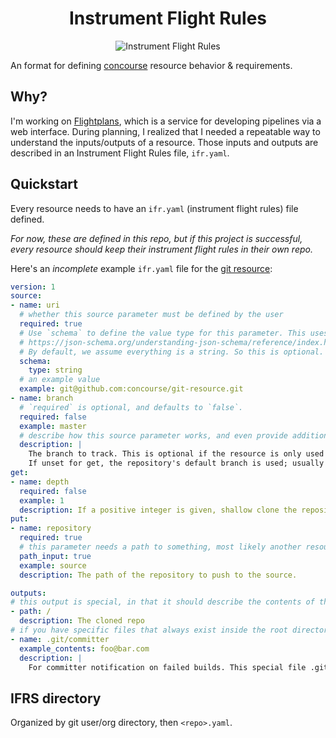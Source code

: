 <h1 align="center">Instrument Flight Rules</h1>

<div align="center">
<img src="https://user-images.githubusercontent.com/903488/47606510-3ecbd600-d9c9-11e8-91d4-6f13a813ee9e.png" alt="Instrument Flight Rules" />
</div>

An format for defining [concourse](https://concourse-ci.org/) resource behavior & requirements.

## Why?

I'm working on [Flightplans](https://github.com/waterborne-labs/flightplans), which is a service for developing pipelines via a web interface. During planning, I realized that I needed a repeatable way to understand the inputs/outputs of a resource. Those inputs and outputs are described in an Instrument Flight Rules file, `ifr.yaml`.

## Quickstart

Every resource needs to have an `ifr.yaml` (instrument flight rules) file defined.

_For now, these are defined in this repo, but if this project is successful, every resource should keep their instrument flight rules in their own repo._

Here's an _incomplete_ example `ifr.yaml` file for the [git resource](https://github.com/concourse/git-resource):

```yaml
version: 1
source:
- name: uri
  # whether this source parameter must be defined by the user
  required: true
  # Use `schema` to define the value type for this parameter. This uses JSON Schema.
  # https://json-schema.org/understanding-json-schema/reference/index.html
  # By default, we assume everything is a string. So this is optional.
  schema:
    type: string
  # an example value
  example: git@github.com:concourse/git-resource.git
- name: branch
  # `required` is optional, and defaults to `false`.
  required: false
  example: master
  # describe how this source parameter works, and even provide additional examples.
  description: |
    The branch to track. This is optional if the resource is only used in get steps; however, it is required when used in a put step. 
    If unset for get, the repository's default branch is used; usually master but could be different.
get:
- name: depth
  required: false
  example: 1
  description: If a positive integer is given, shallow clone the repository using the --depth option.
put:
- name: repository
  required: true
  # this parameter needs a path to something, most likely another resource or task output
  path_input: true
  example: source
  description: The path of the repository to push to the source.

outputs:
# this output is special, in that it should describe the contents of the directory created from a `get`
- path: /
  description: The cloned repo
# if you have specific files that always exist inside the root directory, add additional outputs, with the name being the path to that file. You should exclude the leading `/` in the path
- name: .git/committer
  example_contents: foo@bar.com
  description: |
    For committer notification on failed builds. This special file .git/committer which is populated with the email address of the author of the last commit. This can be used together with an email resource like mdomke/concourse-email-resource to notify the committer in an on_failure step.
```

## IFRS directory

Organized by git user/org directory, then `<repo>.yaml`. 
